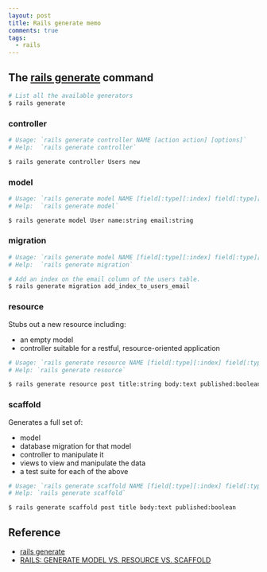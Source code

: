 ```yaml
---
layout: post
title: Rails generate memo
comments: true
tags:
  - rails
---
```


## The [rails generate](http://guides.rubyonrails.org/command_line.html#rails-generate) command

```bash
# List all the available generators
$ rails generate
```

### controller

```bash
# Usage: `rails generate controller NAME [action action] [options]`
# Help:  `rails generate controller`

$ rails generate controller Users new
```

### model

```bash
# Usage: `rails generate model NAME [field[:type][:index] field[:type][:index]] [options]`
# Help:  `rails generate model`

$ rails generate model User name:string email:string
```

### migration

```bash
# Usage: `rails generate model NAME [field[:type][:index] field[:type][:index]] [options]`
# Help:  `rails generate migration`

# Add an index on the email column of the users table.
$ rails generate migration add_index_to_users_email
```

### resource

Stubs out a new resource including:

- an empty model
- controller suitable for a restful, resource-oriented application

```bash
# Usage: `rails generate resource NAME [field[:type][:index] field[:type][:index]] [options]`
# Help: `rails generate resource`

$ rails generate resource post title:string body:text published:boolean
```

### scaffold

Generates a full set of:

- model
- database migration for that model
- controller to manipulate it
- views to view and manipulate the data
- a test suite for each of the above

```bash
# Usage: `rails generate scaffold NAME [field[:type][:index] field[:type][:index]] [options]`
# Help: `rails generate scaffold`

$ rails generate scaffold post title body:text published:boolean
```

## Reference

- [rails generate](http://guides.rubyonrails.org/command_line.html#rails-generate)
- [RAILS: GENERATE MODEL VS. RESOURCE VS. SCAFFOLD](http://www.korenlc.com/rails-generate-model-vs-resourse-vs-scaffold/)
